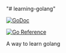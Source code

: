 "# learning-golang"


[![GoDoc](https://godoc.org/github.com/Andr3wKaranja/learning-golang?status.svg)](https://godoc.org/github.com/josephspurrier/gowebapp)

[![Go Reference](https://pkg.go.dev/badge/github.com/Andr3wKaranja/learning-golang.svg)](https://github.com/Andr3wKaranja/learning-golang)

A way to learn golang
